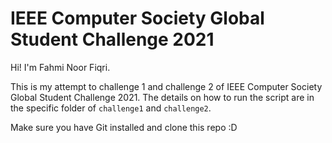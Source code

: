 # IEEE Computer Society Global Student Challenge 2021

Hi! I'm Fahmi Noor Fiqri.

This is my attempt to challenge 1 and challenge 2 of IEEE Computer Society Global Student Challenge 2021. The details on how to run the script are in the specific folder of `challenge1` and `challenge2`.

Make sure you have Git installed and clone this repo :D
